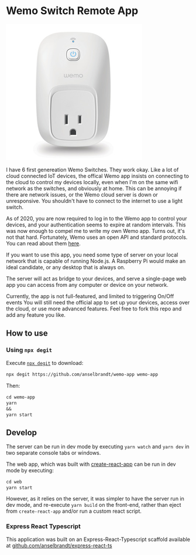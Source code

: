 # Wemo Switch Remote App

![Wemo Switch](https://github.com/anselbrandt/wemo-app/blob/master/wemo.jpeg?raw=true)

I have 6 first genereation Wemo Switches. They work okay. Like a lot of cloud connected IoT devices, the offical Wemo app insists on connecting to the cloud to control my devices locally, even when I'm on the same wifi network as the switches, and obviously at home. This can be annoying if there are network issues, or the Wemo cloud server is down or unresponsive. You shouldn't have to connect to the internet to use a light switch.

As of 2020, you are now required to log in to the Wemo app to control your devices, and your authentication seems to expire at random intervals. This was now enough to compel me to write my own Wemo app. Turns out, it's not that hard. Fortunately, Wemo uses an open API and standard protocols. You can read about them [here](https://github.com/anselbrandt/wemo-app/blob/master/src/wemo.md).

If you want to use this app, you need some type of server on your local network that is capable of running Node.js. A Raspberry Pi would make an ideal candidate, or any desktop that is always on.

The server will act as bridge to your devices, and serve a single-page web app you can access from any computer or device on your network.

Currently, the app is not full-featured, and limited to triggering On/Off events You will still need the official app to set up your devices, access over the cloud, or use more advanced features. Feel free to fork this repo and add any feature you like.

## How to use

### Using `npx degit`

Execute [`npx degit`](https://github.com/Rich-Harris/degit) to download:

```bash
npx degit https://github.com/anselbrandt/wemo-app wemo-app
```

Then:

```
cd wemo-app
yarn
&&
yarn start
```

## Develop

The server can be run in dev mode by executing `yarn watch` and `yarn dev` in two separate console tabs or windows.

The web app, which was built with [create-react-app](https://create-react-app.dev) can be run in dev mode by executing:

```
cd web
yarn start
```

However, as it relies on the server, it was simpler to have the server run in dev mode, and re-execute `yarn build` on the front-end, rather than eject from `create-react-app` and/or run a custom react script.

### Express React Typescript

This application was built on an Express-React-Typescript scaffold available at [github.com/anselbrandt/express-react-ts](https://github.com/anselbrandt/express-react-ts)

